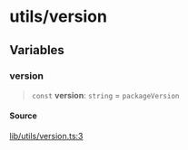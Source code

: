 # utils/version

## Variables

### version

> `const` **version**: `string` = `packageVersion`

#### Source

[lib/utils/version.ts:3](https://github.com/PufferFinance/puffer-sdk/blob/e44c0f20d7135e74e6194c79fc12c47ed5e5735e/lib/utils/version.ts#L3)
